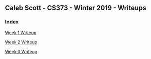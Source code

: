 ## Caleb Scott - CS373 - Winter 2019 - Writeups

### Index

[Week 1 Writeup](Week1/Week1Writeup.md)

[Week 2 Writeup](Week2/Week2Writeup.md)

[Week 3 Writeup](Week3/Week3Writeup.md)
